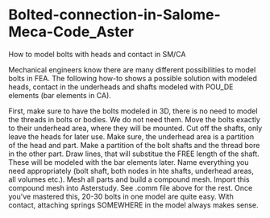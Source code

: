 # Bolted-connection-in-Salome-Meca-Code_Aster
How to model bolts with heads and contact in SM/CA

Mechanical engineers know there are many different possibilities to model bolts in FEA. The following how-to shows a possible solution with modeled heads, contact in the underheads and shafts modeled with POU_DE elements (bar elements in CA).

First, make sure to have the bolts modeled in 3D, there is no need to model the threads in bolts or bodies. We do not need them. Move the bolts exactly to their underhead area, where they will be mounted.
Cut off the shafts, only leave the heads for later use. Make sure, the underhead area is a partition of the head and part. Make a partition of the bolt shafts and the thread bore in the other part.
Draw lines, that will substitue the FREE length of the shaft. These will be modeled with the bar elements later. Name everything you need appropriately (bolt shaft, both nodes in hte shafts, underhead areas, all volumes etc.).
Mesh all parts and build a compound mesh.
Import this compound mesh into Asterstudy. See .comm file above for the rest. Once you've mastered this, 20-30 bolts in one model are quite easy. With contact, attaching springs SOMEWHERE in the model always makes sense.
